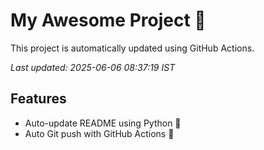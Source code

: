 # My Awesome Project 🚀

This project is automatically updated using GitHub Actions.

_Last updated: 2025-06-06 08:37:19 IST_

## Features
- Auto-update README using Python 🐍
- Auto Git push with GitHub Actions 🤖
